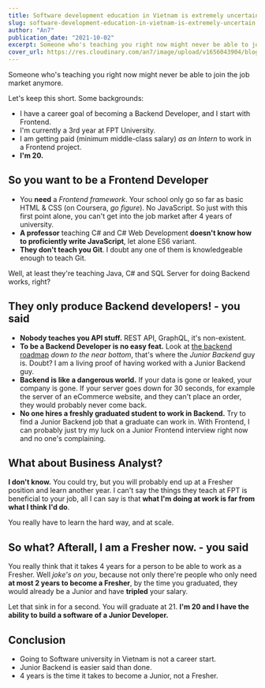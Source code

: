 ```yaml
---
title: Software development education in Vietnam is extremely uncertain
slug: software-development-education-in-vietnam-is-extremely-uncertain
author: "An7"
publication_date: "2021-10-02"
excerpt: Someone who's teaching you right now might never be able to join the job market anymore.
cover_url: https://res.cloudinary.com/an7/image/upload/v1656043904/blog/laptop-coding_snvztx.jpg
---
```


Someone who's teaching you right now might never be able to join the job market
anymore.

Let's keep this short. Some backgrounds:

- I have a career goal of becoming a Backend Developer, and I start with
  Frontend.
- I'm currently a 3rd year at FPT University.
- I am getting paid (minimum middle-class salary) _as an Intern_ to work in a
  Frontend project.
- **I'm 20.**

## So you want to be a Frontend Developer

- You **need** a _Frontend framework_. Your school only go so far as basic HTML
  & CSS (on Coursera, _go figure_). No JavaScript. So just with this first point
  alone, you can't get into the job market after 4 years of university.
- **A professor** teaching C# and C# Web Development **doesn't know how to
  proficiently write JavaScript**, let alone ES6 variant.
- **They don't teach you Git**. I doubt any one of them is knowledgeable enough
  to teach Git.

Well, at least they're teaching Java, C# and SQL Server for doing Backend works,
right?

## They only produce Backend developers! - you said

- **Nobody teaches you API stuff.** REST API, GraphQL, it's non-existent.
- **To be a Backend Developer is no easy feat.** Look at
  [the backend roadmap][1] _down to the near bottom_, that's where the _Junior
  Backend_ guy is. Doubt? I am a living proof of having worked with a Junior
  Backend guy.
- **Backend is like a dangerous world.** If your data is gone or leaked, your
  company is gone. If your server goes down for 30 seconds, for example the
  server of an eCommerce website, and they can't place an order, they would
  probably never come back.
- **No one hires a freshly graduated student to work in Backend.** Try to find a
  Junior Backend job that a graduate can work in. With Frontend, I can probably
  just try my luck on a Junior Frontend interview right now and no one's
  complaining.

## What about Business Analyst?

**I don't know.** You could try, but you will probably end up at a Fresher
position and learn another year. I can't say the things they teach at FPT is
beneficial to your job, all I can say is that **what I'm doing at work is far
from what I think I'd do**.

You really have to learn the hard way, and at scale.

## So what? Afterall, I am a Fresher now. - you said

You really think that it takes 4 years for a person to be able to work as a
Fresher. Well _joke's on you_, because not only there're people who only need
**at most 2 years to become a Fresher**, by the time you graduated, they would
already be a Junior and have **tripled** your salary.

Let that sink in for a second. You will graduate at 21. **I'm 20 and I have the
ability to build a software of a Junior Developer.**

## Conclusion

- Going to Software university in Vietnam is not a career start.
- Junior Backend is easier said than done.
- 4 years is the time it takes to become a Junior, not a Fresher.

[1]: https://roadmap.sh/backend
